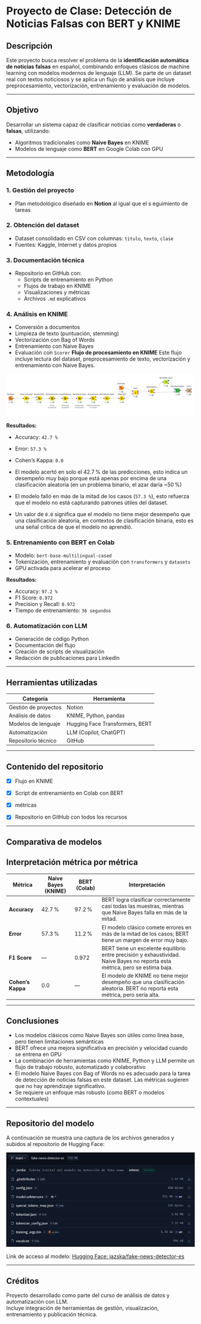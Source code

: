 # Proyecto de Clase: Detección de Noticias Falsas con BERT y KNIME

## Descripción

Este proyecto busca resolver el problema de la **identificación automática de noticias falsas** en español, combinando enfoques clásicos de machine learning con modelos modernos de lenguaje (LLM). Se parte de un dataset real con textos noticiosos y se aplica un flujo de análisis que incluye preprocesamiento, vectorización, entrenamiento y evaluación de modelos.

---

## Objetivo

Desarrollar un sistema capaz de clasificar noticias como **verdaderas** o **falsas**, utilizando:

- Algoritmos tradicionales como **Naive Bayes** en KNIME
- Modelos de lenguaje como **BERT** en Google Colab con GPU

---

## Metodología

### 1. Gestión del proyecto

- Plan metodológico diseñado en **Notion** al igual que el s eguimiento de tareas

### 2. Obtención del dataset

- Dataset consolidado en CSV con columnas: `titulo`, `texto`, `clase`
- Fuentes: Kaggle, Internet y datos propios

### 3. Documentación técnica

- Repositorio en GitHub con:
  - Scripts de entrenamiento en Python
  - Flujos de trabajo en KNIME
  - Visualizaciones y métricas
  - Archivos `.md` explicativos

### 4. Análisis en KNIME

- Conversión a documentos
- Limpieza de texto (puntuación, stemming)
- Vectorización con Bag of Words
- Entrenamiento con Naive Bayes
- Evaluación con `Scorer`
**Flujo de procesamiento en KNIME**
Este flujo incluye lectura del dataset, preprocesamiento de texto, vectorización y entrenamiento con Naive Bayes.

![Flujo en KNIME](assets/1.png)

**Resultados:**
- Accuracy: `42.7 %`
- Error: `57.3 %`
- Cohen’s Kappa: `0.0`

- El modelo acertó en solo el 42.7 % de las predicciones, esto indica un desempeño muy bajo porque está apenas por encima de una clasificación aleatoria (en un problema binario, el azar daría ~50 %)
- El modelo falló en más de la mitad de los casos (`57.3 %`), esto refuerza que el modelo no está capturando patrones útiles del dataset.
- Un valor de `0.0` significa que el modelo no tiene mejor desempeño que una clasificación aleatoria, en contextos de clasificación binaria, esto es una señal crítica de que el modelo no aprendió.

### 5. Entrenamiento con BERT en Colab

- Modelo: `bert-base-multilingual-cased`
- Tokenización, entrenamiento y evaluación con `transformers` y `datasets`
- GPU activada para acelerar el proceso

**Resultados:**
- Accuracy: `97.2 %`
- F1 Score: `0.972`
- Precision y Recall: `0.972`
- Tiempo de entrenamiento: `36 segundos`

### 6. Automatización con LLM

- Generación de código Python
- Documentación del flujo
- Creación de scripts de visualización
- Redacción de publicaciones para LinkedIn

---

## Herramientas utilizadas

| Categoría              | Herramienta                        |
|------------------------|------------------------------------|
| Gestión de proyectos   | Notion                             |
| Análisis de datos      | KNIME, Python, pandas              |
| Modelos de lenguaje    | Hugging Face Transformers, BERT    |
| Automatización         | LLM (Copilot, ChatGPT)             |    
| Repositorio técnico    | GitHub                             |

---

## Contenido del repositorio

- [x] Flujo en KNIME 
- [x] Script de entrenamiento en Colab con BERT
- [x] métricas
- [x] Repositorio en GitHub con todos los recursos


---

## Comparativa de modelos

## Interpretación métrica por métrica

| Métrica              | Naive Bayes (KNIME) | BERT (Colab) | Interpretación |
|----------------------|---------------------|--------------|----------------|
| **Accuracy**         | 42.7 %              | 97.2 %       | BERT logra clasificar correctamente casi todas las muestras, mientras que Naive Bayes falla en más de la mitad. |
| **Error**            | 57.3 %              | 11.2 %       | El modelo clásico comete errores en más de la mitad de los casos; BERT tiene un margen de error muy bajo. |
| **F1 Score**         | —                   | 0.972        | BERT tiene un excelente equilibrio entre precisión y exhaustividad. Naive Bayes no reporta esta métrica, pero se estima baja. |
| **Cohen’s Kappa**    | 0.0                 | —            | El modelo de KNIME no tiene mejor desempeño que una clasificación aleatoria. BERT no reporta esta métrica, pero sería alta. |

---

## Conclusiones

- Los modelos clásicos como Naive Bayes son útiles como linea base, pero tienen limitaciones semánticas
- BERT ofrece una mejora significativa en precisión y velocidad cuando se entrena en GPU
- La combinación de herramientas como KNIME, Python y LLM permite un flujo de trabajo robusto, automatizado y colaborativo
- El modelo Naive Bayes con Bag of Words no es adecuado para la tarea de detección de noticias falsas en este dataset. Las métricas sugieren que no hay aprendizaje significativo. 
- Se requiere un enfoque más robusto (como BERT o modelos contextuales)


---

## Repositorio del modelo
A continuación se muestra una captura de los archivos generados y subidos al repositorio de Hugging Face:

![Archivos del modelo en Hugging Face](assets/2.png)

Link de acceso al modelo:
[Hugging Face: jazska/fake-news-detector-es](https://huggingface.co/jazska/fake-news-detector-es)

---

## Créditos

Proyecto desarrollado como parte del curso de análisis de datos y automatización con LLM.  
Incluye integración de herramientas de gestión, visualización, entrenamiento y publicación técnica.
